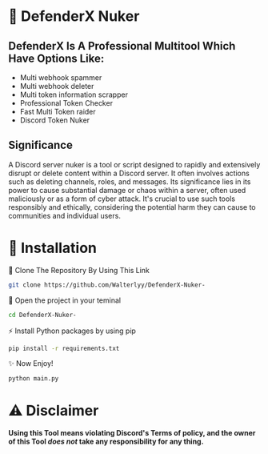# 🍷 DefenderX Nuker

## DefenderX Is A Professional Multitool Which Have Options Like:

- Multi webhook spammer
- Multi webhook deleter
- Multi token information scrapper
- Professional Token Checker
- Fast Multi Token raider
- Discord Token Nuker

## Significance 

A Discord server nuker is a tool or script designed to rapidly and extensively disrupt or delete content within a Discord server. It often involves actions such as deleting channels, roles, and messages. Its significance lies in its power to cause substantial damage or chaos within a server, often used maliciously or as a form of cyber attack. It's crucial to use such tools responsibly and ethically, considering the potential harm they can cause to communities and individual users.

# 🔗 Installation 

🔗 Clone The Repository By Using This Link
```bash
git clone https://github.com/Walterlyy/DefenderX-Nuker-
```

🤖 Open the project in your teminal
```bash
cd DefenderX-Nuker-
```

⚡ Install Python packages by using pip
```bash
pip install -r requirements.txt
```

✨ Now Enjoy!
```bash
python main.py
```

# ⚠ Disclaimer
**Using this Tool means violating Discord's Terms of policy, and the owner of this Tool _does not_ take any responsibility for any thing.**
